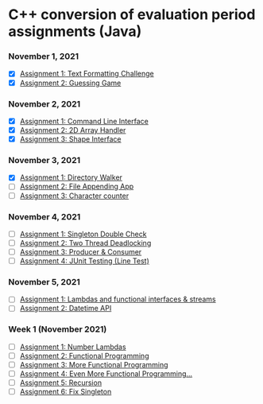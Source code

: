 # C++ conversion of evaluation period assignments (Java)

### November 1, 2021
- [x] <a href="./nov1/assignment_1">Assignment 1: Text Formatting Challenge</a>
- [x] <a href="./nov1/assignment_2">Assignment 2: Guessing Game</a>

### November 2, 2021
- [x] <a href="./nov2/assignment_1">Assignment 1: Command Line Interface</a>
- [x] <a href="./nov2/assignment_2">Assignment 2: 2D Array Handler</a>
- [x] <a href="./nov2/assignment_3">Assignment 3: Shape Interface</a>

### November 3, 2021
- [x] <a href="./nov3/assignment_1">Assignment 1: Directory Walker</a>
- [ ] <a href="./nov3/assignment_2">Assignment 2: File Appending App</a>
- [ ] <a href="./nov3/assignment_3">Assignment 3: Character counter</a>

### November 4, 2021
- [ ] <a href="./nov4/assignment_1">Assignment 1: Singleton Double Check</a>
- [ ] <a href="./nov4/assignment_2">Assignment 2: Two Thread Deadlocking</a>
- [ ] <a href="./nov4/assignment_3">Assignment 3: Producer & Consumer</a>
- [ ] <a href="./nov4/assignment_4">Assignment 4: JUnit Testing (Line Test)</a>

### November 5, 2021
- [ ] <a href="./nov5/assignment_1">Assignment 1: Lambdas and functional interfaces & streams</a>
- [ ] <a href="./nov5/assignment_2">Assignment 2: Datetime API</a>

### Week 1 (November 2021)
- [ ] <a href="./week1/assignment_1">Assignment 1: Number Lambdas</a>
- [ ] <a href="./week1/assignment_2">Assignment 2: Functional Programming</a>
- [ ] <a href="./week1/assignment_3">Assignment 3: More Functional Programming</a>
- [ ] <a href="./week1/assignment_4">Assignment 4: Even More Functional Programming...</a>
- [ ] <a href="./week1/assignment_5">Assignment 5: Recursion</a>
- [ ] <a href="./week1/assignment_6">Assignment 6: Fix Singleton</a>
